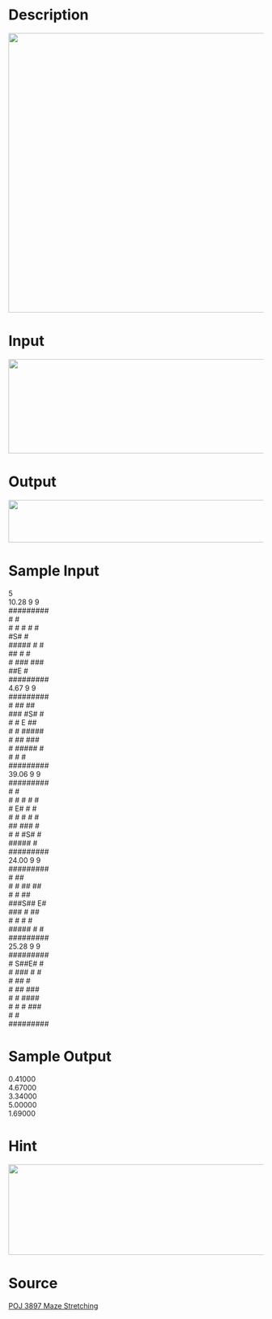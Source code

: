 
# Description

<div class="content"><p><img height="552" width="649" alt="" src="/source/bzoj/2709/img/aHR0cHM6Ly9seWRzeS5jb20vSnVkZ2VPbmxpbmUvdXBsb2FkLzIwMTIwNC9UMWRlcygxKS5naWY=.gif"/></p>
<p></p></div>

# Input

<div class="content"><p><img height="186" width="650" alt="" src="/source/bzoj/2709/img/aHR0cHM6Ly9seWRzeS5jb20vSnVkZ2VPbmxpbmUvdXBsb2FkLzIwMTIwNC9UMWlucHV0KDEpLmdpZg==.gif"/></p></div>

# Output

<div class="content"><p><img height="84" width="537" alt="" src="/source/bzoj/2709/img/aHR0cHM6Ly9seWRzeS5jb20vSnVkZ2VPbmxpbmUvdXBsb2FkLzIwMTIwNC9UMW91dHB1dCgxKS5naWY=.gif"/></p></div>

# Sample Input

<div class="content"><span class="sampledata">5<br/>
10.28 9 9<br/>
#########<br/>
#       #<br/>
# # # # #<br/>
#S#     #<br/>
##### # #<br/>
##  #   #<br/>
# ### ###<br/>
##E     #<br/>
#########<br/>
4.67 9 9<br/>
#########<br/>
#  ##  ##<br/>
### #S# #<br/>
#  # E ##<br/>
# # #####<br/>
# ##  ###<br/>
# ##### #<br/>
#    #  #<br/>
#########<br/>
39.06 9 9<br/>
#########<br/>
#       #<br/>
# # # # #<br/>
# E# #  #<br/>
# # # # #<br/>
## ###  #<br/>
# # #S# #<br/>
#####   #<br/>
#########<br/>
24.00 9 9<br/>
#########<br/>
#      ##<br/>
# # ## ##<br/>
#   #  ##<br/>
###S## E#<br/>
### #  ##<br/>
# #   # #<br/>
##### # #<br/>
#########<br/>
25.28 9 9<br/>
#########<br/>
# S##E# #<br/>
# ### # #<br/>
# ##    #<br/>
# ##  ###<br/>
# #  ####<br/>
# # # ###<br/>
#       #<br/>
#########</span></div>

# Sample Output

<div class="content"><span class="sampledata">0.41000<br/>
4.67000<br/>
3.34000<br/>
5.00000<br/>
1.69000</span></div>

# Hint

<div class="content"><p></p><p><img height="179" width="636" alt="" src="/source/bzoj/2709/img/aHR0cHM6Ly9seWRzeS5jb20vSnVkZ2VPbmxpbmUvdXBsb2FkLzIwMTIwNC9UMWhpbnQoMSkuZ2lm.gif"/></p><p></p></div>

# Source

<div class="content"><p><a href="problemset.php?search=POJ 3897 Maze Stretching">POJ 3897 Maze Stretching</a></p></div>

